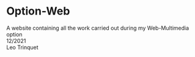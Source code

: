 # Option-Web
A website containing all the work carried out during my Web-Multimedia option  
12/2021  
Leo Trinquet
